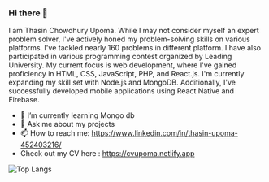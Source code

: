 ### Hi there 👋

I am Thasin Chowdhury Upoma. While I may not consider myself an expert problem solver, I've actively honed my problem-solving skills on various platforms. I've tackled nearly 160 problems in different platform. I have also participated in various programming contest organized by Leading University. My current focus is web development, where I've gained proficiency in HTML, CSS, JavaScript, PHP, and React.js. I'm currently expanding my skill set with Node.js and MongoDB. Additionally, I've successfully developed mobile applications using React Native and Firebase.

- 🌱 I’m currently learning Mongo db
- 💬 Ask me about my projects
- 📫 How to reach me: https://www.linkedin.com/in/thasin-upoma-452403216/
- Check out my CV here : https://cvupoma.netlify.app


![Top Langs](https://github-readme-stats.vercel.app/api/top-langs/?username=upomathasin&hide_progress=true)
